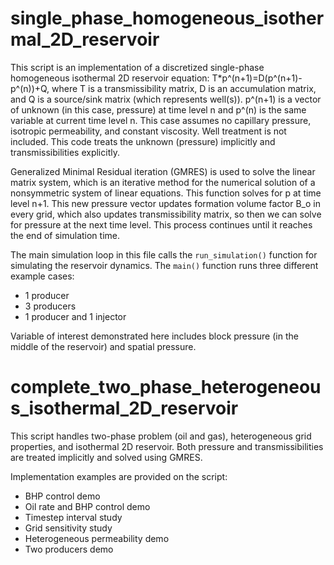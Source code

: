 # single_phase_homogeneous_isothermal_2D_reservoir

This script is an implementation of a discretized single-phase homogeneous isothermal 2D reservoir 
equation: T*p^(n+1)=D(p^(n+1)-p^(n))+Q, where T is a transmissibility matrix, D is an accumulation
matrix, and Q is a source/sink matrix (which represents well(s)). p^(n+1) is a vector of unknown 
(in this case, pressure) at time level n and p^(n) is the same variable at current time level n.
This case assumes no capillary pressure, isotropic permeability, and constant viscosity. 
Well treatment is not included. This code treats the unknown (pressure) implicitly and transmissibilities 
explicitly.

Generalized Minimal Residual iteration (GMRES) is used to solve the linear matrix system, 
which is an iterative method for the numerical solution of a nonsymmetric system of 
linear equations. This function solves for p at time level n+1. This new pressure vector 
updates formation volume factor B_o in every grid, which also updates transmissibility matrix, 
so then we can solve for pressure at the next time level. This process continues until 
it reaches the end of simulation time.

The main simulation loop in this file calls the `run_simulation()` function for
simulating the reservoir dynamics. The `main()` function runs three different example cases: 
- 1 producer
- 3 producers
- 1 producer and 1 injector

Variable of interest demonstrated here includes block pressure (in the middle of the reservoir)
and spatial pressure.

# complete_two_phase_heterogeneous_isothermal_2D_reservoir

This script handles two-phase problem (oil and gas), heterogeneous grid properties, and isothermal 2D reservoir. Both pressure and transmissibilities are treated implicitly and solved using GMRES. 

Implementation examples are provided on the script:
- BHP control demo
- Oil rate and BHP control demo
- Timestep interval study
- Grid sensitivity study
- Heterogeneous permeability demo
- Two producers demo
